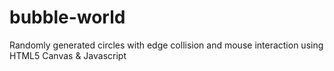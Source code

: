 # bubble-world
Randomly generated circles with edge collision and mouse interaction using HTML5 Canvas &amp; Javascript
